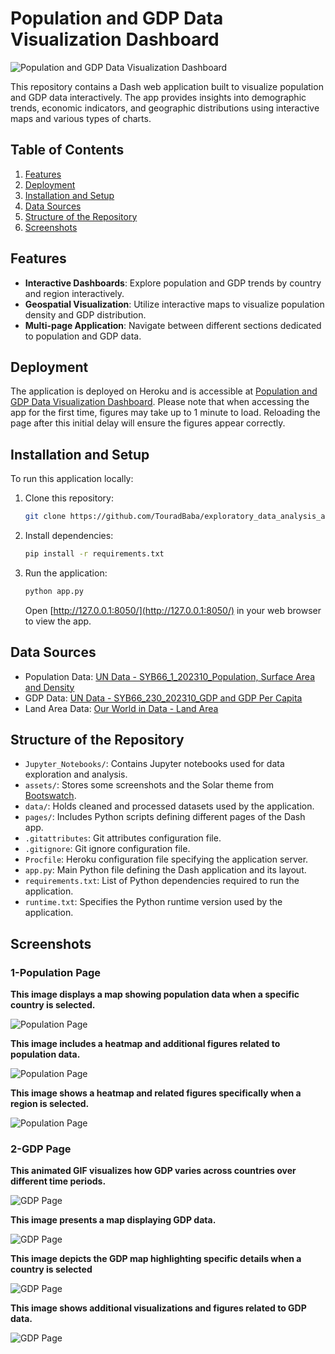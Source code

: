 # Population and GDP Data Visualization Dashboard

![Population and GDP Data Visualization Dashboard](assets/Screenshots/Population1.png)

This repository contains a Dash web application built to visualize population and GDP data interactively. The app provides insights into demographic trends, economic indicators, and geographic distributions using interactive maps and various types of charts.

## Table of Contents

1. [Features](#features)
2. [Deployment](#deployment)
3. [Installation and Setup](#installation-and-setup)
4. [Data Sources](#data-sources)
5. [Structure of the Repository](#structure-of-the-repository)
6. [Screenshots](#screenshots)

## Features

- **Interactive Dashboards**: Explore population and GDP trends by country and region interactively.
- **Geospatial Visualization**: Utilize interactive maps to visualize population density and GDP distribution.
- **Multi-page Application**: Navigate between different sections dedicated to population and GDP data.

## Deployment

The application is deployed on Heroku and is accessible at [Population and GDP Data Visualization Dashboard](https://dash-app1-3836e5244b0e.herokuapp.com/). Please note that when accessing the app for the first time, figures may take up to 1 minute to load. Reloading the page after this initial delay will ensure the figures appear correctly.

## Installation and Setup

To run this application locally:

1. Clone this repository:
   ```bash
   git clone https://github.com/TouradBaba/exploratory_data_analysis_and_visualization.git
   ```

2. Install dependencies:
   ```bash
   pip install -r requirements.txt
   ```

3. Run the application:
   ```bash
   python app.py
   ```
   Open [http://127.0.0.1:8050/](http://127.0.0.1:8050/) in your web browser to view the app.

## Data Sources

- Population Data: [UN Data - SYB66_1_202310_Population, Surface Area and Density](https://data.un.org/_Docs/SYB/CSV/SYB66_1_202310_Population,%20Surface%20Area%20and%20Density.csv)
- GDP Data: [UN Data - SYB66_230_202310_GDP and GDP Per Capita](http://data.un.org/_Docs/SYB/CSV/SYB66_230_202310_GDP%20and%20GDP%20Per%20Capita.csv)
- Land Area Data: [Our World in Data - Land Area](https://ourworldindata.org/grapher/land-area-km)

## Structure of the Repository

- `Jupyter_Notebooks/`: Contains Jupyter notebooks used for data exploration and analysis.
- `assets/`: Stores some screenshots and the Solar theme from [Bootswatch](https://bootswatch.com/).
- `data/`: Holds cleaned and processed datasets used by the application.
- `pages/`: Includes Python scripts defining different pages of the Dash app.
- `.gitattributes`: Git attributes configuration file.
- `.gitignore`: Git ignore configuration file.
- `Procfile`: Heroku configuration file specifying the application server.
- `app.py`: Main Python file defining the Dash application and its layout.
- `requirements.txt`: List of Python dependencies required to run the application.
- `runtime.txt`: Specifies the Python runtime version used by the application.

## Screenshots

### 1-Population Page

**This image displays a map showing population data when a specific country is selected.**

![Population Page](assets/Screenshots/Population2.png)

**This image includes a heatmap and additional figures related to population data.**

![Population Page](assets/Screenshots/Population3.png)

**This image shows a heatmap and related figures specifically when a region is selected.**

![Population Page](assets/Screenshots/Population4.png)


### 2-GDP Page

**This animated GIF visualizes how GDP varies across countries over different time periods.**

![GDP Page](assets/Screenshots/GDP_GIF.gif)

**This image presents a map displaying GDP data.**

![GDP Page](assets/Screenshots/GDP1.png)

**This image depicts the GDP map highlighting specific details when a country is selected**

![GDP Page](assets/Screenshots/GDP2.png)

**This image shows additional visualizations and figures related to GDP data.**

![GDP Page](assets/Screenshots/GDP3.png)
